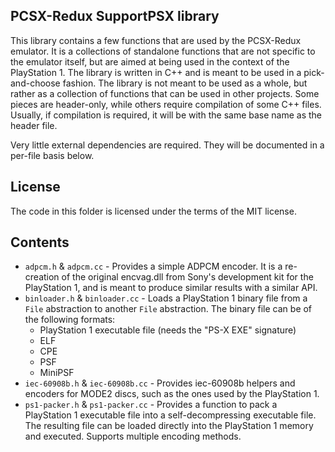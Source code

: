 ## PCSX-Redux SupportPSX library

This library contains a few functions that are used by the PCSX-Redux emulator. It is a collections of standalone functions that are not specific to the emulator itself, but are aimed at being used in the context of the PlayStation 1. The library is written in C++ and is meant to be used in a pick-and-choose fashion. The library is not meant to be used as a whole, but rather as a collection of functions that can be used in other projects. Some pieces are header-only, while others require compilation of some C++ files. Usually, if compilation is required, it will be with the same base name as the header file.

Very little external dependencies are required. They will be documented in a per-file basis below.

## License

The code in this folder is licensed under the terms of the MIT license.

## Contents

* `adpcm.h` & `adpcm.cc` - Provides a simple ADPCM encoder. It is a re-creation of the original encvag.dll from Sony's development kit for the PlayStation 1, and is meant to produce similar results with a similar API.
* `binloader.h` & `binloader.cc` - Loads a PlayStation 1 binary file from a `File` abstraction to another `File` abstraction. The binary file can be of the following formats:
  * PlayStation 1 executable file (needs the "PS-X EXE" signature)
  * ELF
  * CPE
  * PSF
  * MiniPSF
* `iec-60908b.h` & `iec-60908b.cc` - Provides iec-60908b helpers and encoders for MODE2 discs, such as the ones used by the PlayStation 1.
* `ps1-packer.h` & `ps1-packer.cc` - Provides a function to pack a PlayStation 1 executable file into a self-decompressing executable file. The resulting file can be loaded directly into the PlayStation 1 memory and executed. Supports multiple encoding methods.
